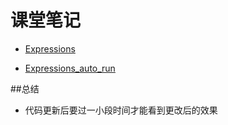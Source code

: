 # 课堂笔记

- [Expressions](https://bigdata-mindstorms.github.io/d3-playground/#https://bigdata-mindstorms.github.io/d3-playground/littleGauze/2016/01/04/expressions.js)

- [Expressions_auto_run](https://bigdata-mindstorms.github.io/d3-playground/#https://bigdata-mindstorms.github.io/d3-playground/littleGauze/2016/01/04/expressions_auto_run.js)

##总结
- 代码更新后要过一小段时间才能看到更改后的效果
